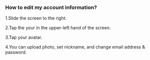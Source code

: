 ### How to edit my account information?

1.Slide the screen to the right.

2.Tap the your in the upper-left hand of the screen.

3.Tap your avatar.

4.You can upload photo, set nickname, and change email address & password.
